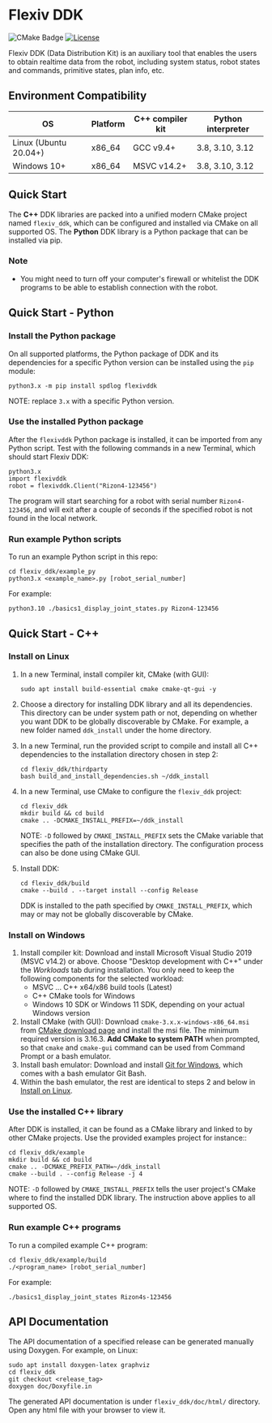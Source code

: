 # Flexiv DDK

![CMake Badge](https://github.com/flexivrobotics/flexiv_ddk/actions/workflows/cmake.yml/badge.svg)
[![License](https://img.shields.io/badge/License-Apache%202.0-blue.svg)](https://www.apache.org/licenses/LICENSE-2.0.html)

Flexiv DDK (Data Distribution Kit) is an auxiliary tool that enables the users to obtain realtime data from the robot, including system status, robot states and commands, primitive states, plan info, etc.


## Environment Compatibility

| **OS**                | **Platform** | **C++ compiler kit** | **Python interpreter** |
| --------------------- | ------------ | -------------------- | ---------------------- |
| Linux (Ubuntu 20.04+) | x86_64       | GCC   v9.4+          | 3.8, 3.10, 3.12        |
| Windows 10+           | x86_64       | MSVC  v14.2+         | 3.8, 3.10, 3.12        |
## Quick Start

The **C++** DDK libraries are packed into a unified modern CMake project named ``flexiv_ddk``, which can be configured and installed via CMake on all supported OS.
The **Python** DDK library is a Python package that can be installed via pip.
### Note

* You might need to turn off your computer's firewall or whitelist the DDK programs to be able to establish connection with the robot.

## Quick Start - Python

### Install the Python package

On all supported platforms, the Python package of DDK and its dependencies for a specific Python version can be installed using the `pip` module:

    python3.x -m pip install spdlog flexivddk

NOTE: replace `3.x` with a specific Python version.

### Use the installed Python package

After the ``flexivddk`` Python package is installed, it can be imported from any Python script. Test with the following commands in a new Terminal, which should start Flexiv DDK:

    python3.x
    import flexivddk
    robot = flexivddk.Client("Rizon4-123456")

The program will start searching for a robot with serial number `Rizon4-123456`, and will exit after a couple of seconds if the specified robot is not found in the local network.

### Run example Python scripts

To run an example Python script in this repo:

    cd flexiv_ddk/example_py
    python3.x <example_name>.py [robot_serial_number]

For example:

    python3.10 ./basics1_display_joint_states.py Rizon4-123456

## Quick Start - C++ 

### Install on Linux

1. In a new Terminal, install compiler kit, CMake (with GUI):

       sudo apt install build-essential cmake cmake-qt-gui -y

2. Choose a directory for installing DDK library and all its dependencies. This directory can be under system path or not, depending on whether you want DDK to be globally discoverable by CMake. For example, a new folder named ``ddk_install`` under the home directory.
3. In a new Terminal, run the provided script to compile and install all C++ dependencies to the installation directory chosen in step 2:

       cd flexiv_ddk/thirdparty
       bash build_and_install_dependencies.sh ~/ddk_install

4. In a new Terminal, use CMake to configure the ``flexiv_ddk`` project:

       cd flexiv_ddk
       mkdir build && cd build
       cmake .. -DCMAKE_INSTALL_PREFIX=~/ddk_install

   NOTE: ``-D`` followed by ``CMAKE_INSTALL_PREFIX`` sets the CMake variable that specifies the path of the installation directory. The configuration process can also be done using CMake GUI.

5. Install DDK:

       cd flexiv_ddk/build
       cmake --build . --target install --config Release

   DDK is installed to the path specified by ``CMAKE_INSTALL_PREFIX``, which may or may not be globally discoverable by CMake.

### Install on Windows

1. Install compiler kit: Download and install Microsoft Visual Studio 2019 (MSVC v14.2) or above. Choose "Desktop development with C++" under the *Workloads* tab during installation. You only need to keep the following components for the selected workload:
   * MSVC ... C++ x64/x86 build tools (Latest)
   * C++ CMake tools for Windows
   * Windows 10 SDK or Windows 11 SDK, depending on your actual Windows version
2. Install CMake (with GUI): Download ``cmake-3.x.x-windows-x86_64.msi`` from [CMake download page](https://cmake.org/download/) and install the msi file. The minimum required version is 3.16.3. **Add CMake to system PATH** when prompted, so that ``cmake`` and ``cmake-gui`` command can be used from Command Prompt or a bash emulator.
3. Install bash emulator: Download and install [Git for Windows](https://git-scm.com/download/win/), which comes with a bash emulator Git Bash.
4. Within the bash emulator, the rest are identical to steps 2 and below in [Install on Linux](#install-on-linux).

### Use the installed C++ library

After DDK is installed, it can be found as a CMake library and linked to by other CMake projects. Use the provided examples project for instance::

    cd flexiv_ddk/example
    mkdir build && cd build
    cmake .. -DCMAKE_PREFIX_PATH=~/ddk_install
    cmake --build . --config Release -j 4

NOTE: ``-D`` followed by ``CMAKE_INSTALL_PREFIX`` tells the user project's CMake where to find the installed DDK library. The instruction above applies to all supported OS.

### Run example C++ programs

To run a compiled example C++ program:

    cd flexiv_ddk/example/build
    ./<program_name> [robot_serial_number]

For example:

    ./basics1_display_joint_states Rizon4s-123456

## API Documentation

The API documentation of a specified release can be generated manually using Doxygen. For example, on Linux:

    sudo apt install doxygen-latex graphviz
    cd flexiv_ddk
    git checkout <release_tag>
    doxygen doc/Doxyfile.in

The generated API documentation is under ``flexiv_ddk/doc/html/`` directory. Open any html file with your browser to view it.
